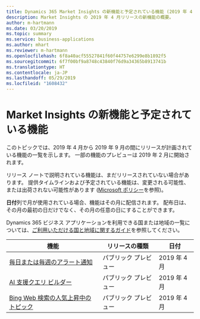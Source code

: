 ```yaml
---
title: Dynamics 365 Market Insights の新機能と予定されている機能 (2019 年 4 月)
description: Market Insights の 2019 年 4 月リリースの新機能の概要。
author: m-hartmann
ms.date: 03/20/2019
ms.topic: summary
ms.service: business-applications
ms.author: mhart
ms.reviewer: m-hartmann
ms.openlocfilehash: 6f8a40acf55527841f60f44757e6299e8b1892f5
ms.sourcegitcommit: 6f7f00bf9a8748c43840f76d9a34365b8913741b
ms.translationtype: HT
ms.contentlocale: ja-JP
ms.lasthandoff: 05/29/2019
ms.locfileid: "1608432"
---
```

#  <a name="whats-new-and-planned-for-market-insights"></a>Market Insights の新機能と予定されている機能

このトピックでは、2019 年 4 月から 2019 年 9 月の間にリリースが計画されている機能の一覧を示します。 一部の機能のプレビューは 2019 年 2 月に開始されます。   

リリース ノートで説明されている機能は、まだリリースされていない場合があります。 提供タイムラインおよび予定されている機能は、変更される可能性、または出荷されない可能性があります ([Microsoft ポリシー](https://go.microsoft.com/fwlink/p/?linkid=2007332)を参照)。

**日付**列で月が使用されている場合、機能はその月に配信されます。 配布日は、その月の最初の日だけでなく、その月の任意の日にすることができます。

Dynamics 365 ビジネス アプリケーションを利用できる国または地域の一覧については、[ご利用いただける国と地域に関するガイド](https://aka.ms/dynamics_365_international_availability_deck)を参照してください。

| 機能                                    | リリースの種類         | 日付 |
|--------------------------------------------|----------------------|----------------------|
| [毎日または毎週のアラート通知](alerts.md)                    | パブリック プレビュー | 2019 年 4 月             |
| [AI 支援クエリ ビルダー](ai-assisted-query-builder.md)              | パブリック プレビュー | 2019 年 4 月             |
| [Bing Web 検索の人気上昇中のトピック](bing-web-search-analytics.md) | パブリック プレビュー | 2019 年 4 月             |

